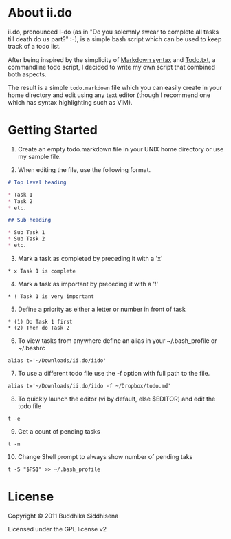# About ii.do

ii.do, pronounced I-do (as in "Do you solemnly swear to complete all tasks till death do us part?" :-), is a simple bash script which can be used to keep track of a todo list.

After being inspired by the simplicity of [Markdown syntax](http://daringfireball.net/projects/markdown/syntax) and [Todo.txt](http://todotxt.com/), a commandline todo script, I decided to write my own script that combined both aspects.

The result is a simple `todo.markdown` file which you can easily create in your home directory and edit using any text editor (though I recommend one which has syntax highlighting such as VIM).

# Getting Started

1) Create an empty todo.markdown file in your UNIX home directory or use my sample file.

2) When editing the file, use the following format.

```markdown
# Top level heading

* Task 1
* Task 2
* etc.

## Sub heading

* Sub Task 1
* Sub Task 2
* etc.

```

3) Mark a task as completed by preceding it with a 'x'

```
* x Task 1 is complete
```

4) Mark a task as important by preceding it with a '!'

```
* ! Task 1 is very important
```

5) Define a priority as either a letter or number in front of task

```
* (1) Do Task 1 first
* (2) Then do Task 2
```

6) To view tasks from anywhere define an alias in your ~/.bash_profile or ~/.bashrc

```
alias t='~/Downloads/ii.do/iido'
```

7) To use a different todo file use the -f option with full path to the file.

```
alias t='~/Downloads/ii.do/iido -f ~/Dropbox/todo.md'
```

8) To quickly launch the editor (vi by default, else $EDITOR) and edit the todo file

```
t -e
```
9) Get a count of pending tasks

```
t -n
```

10) Change Shell prompt to always show number of pending taks

```
t -S "$PS1" >> ~/.bash_profile
```

# License

Copyright &copy; 2011 Buddhika Siddhisena

Licensed under the GPL license v2


